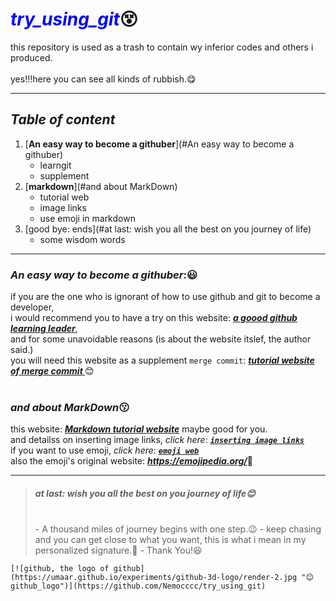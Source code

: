 # <span style="color: blue;">***try_using_git***</span>😵
this repository is used as a trash to contain wy inferior codes and others i produced.
<br><br>
yes!!!here you can see all kinds of rubbish.😋
 - - -
## ***Table of content***
1. [**An easy way to become a githuber**](#An easy way to become a githuber)
    - learngit
    - supplement
2. [**markdown**](#and about MarkDown)
    - tutorial web
    - image links
    - use emoji in markdown
3. [good bye: ends](#at last: wish you all the best on you journey of life)
    - some wisdom words
 - - -
### ***An easy way to become a githuber***:😃<br>
if you are the one who is ignorant of how to use github and git to become a developer,<br>
i would recommend you to have a try on this website: ***[a goood github learning leader](https://learngitbranching.js.org/?locale=zh_CN "I think it is the best tutorial website")***,<br>
and for some unavoidable reasons (is about the website itslef, the author said.)<br>
you will need this website as a supplement ``merge commit``: ***[tutorial website of merge commit ](https://zhuanlan.zhihu.com/p/139321091 "I take it randomly on search engine, though")*** 😊<br>
<br>
### *and about MarkDown*😗<br>
this website: ***[Markdown tutorial website](https://markdown.com.cn/basic-syntax/emphasis.html "really good, maybe it really is the greatest document as he sait")*** maybe good for you.<br>
and detailss on inserting image links, *click here*: ***[`inserting image links`](https://blog.csdn.net/xapxxf/article/details/105133999 "fit for anyone")*** <br>
if you want to use emoji, *click here*: ***[`emoji web`](https://gist.github.com/rxaviers/7360908 "obviously simple and useful")*** <br>
also the emoji's original website: ***<https://emojipedia.org/>***🥰<br>
 - - -
>##### at last: wish you all the best on you journey of life😊
><br>
> - A thousand miles of journey begins with one step.😉
> - keep chasing and you can get close to what you want, this is what i mean in my personalized signature.🏃
> - Thank You!😆
    [![github, the logo of github](https://umaar.github.io/experiments/github-3d-logo/render-2.jpg "😊github_logo")](https://github.com/Nemocccc/try_using_git)
